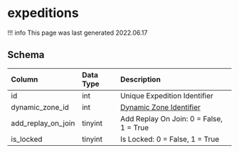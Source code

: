 # expeditions

!!! info
	This page was last generated 2022.06.17

## Schema

| Column | Data Type | Description |
| :--- | :--- | :--- |
| id | int | Unique Expedition Identifier |
| dynamic_zone_id | int | [Dynamic Zone Identifier](dynamic_zones.md) |
| add_replay_on_join | tinyint | Add Replay On Join: 0 = False, 1 = True |
| is_locked | tinyint | Is Locked: 0 = False, 1 = True |

